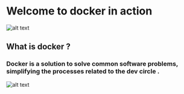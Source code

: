 # Welcome to docker in action
![alt text](https://logz.io/wp-content/uploads/2016/01/docker-facebook-1024x536-1-1024x536.png)
## What is docker ? 

### Docker is a solution to solve common software problems, simplifying the processes related to the dev circle .
![alt text](https://viewer.diagrams.net/?highlight=0000ff&edit=_blank&layers=1&nav=1&title=Untitled%20Diagram.drawio#R3Zjfd5owFMf%2FGh89B4ggPqrttu6s685sT58jXCBrIBbj1P31u0DCD0FXN2x79qL4TW7M%2FeQm94YBmce7jyldRbfCBz6wDH83IFcDyzJH7hi%2FMmWvFNMwCiVMma%2B0SliwX6BE3W3DfFg3OkohuGSrpuiJJAFPNjSapmLb7BYI3vzXFQ2hJSw8ytvqI%2FNlVKiuNa70T8DCSP%2Bz6UyKlpjqzsqTdUR9sa1J5HpA5qkQsniKd3PgGT3NpbD7cKS1nFgKiXyJwT2Zfn7%2BsXcfo4n7QLaTmQjGQzXKT8o3ymE1WbnXBFKxSXzIBjEGZLaNmITFinpZ6xYXHbVIxhx%2FmfgYMM7ngos0tyW%2BDa4%2FQn0tU%2FEEtRbXWhLHwRY1AUgl7I56Zpa8MNJAxCDTPXZRBkPiKMYqyixX%2Fd5WSzbSWlRfLr04VIVJWA5ekcQHBfMMsFYHWIfLjBY644Qyd71QAoF%2B1pk7zxuhG4brfE9MsQMy2eFXbmlwlsBQ%2B5K1mjb6YlfG%2BabQvCuRAHWWSL7eLyiWs9LuWYybzjK%2BwhY%2Fv4uYJnWDYvp3C%2B0AEip8aPqFct3ZHuMqcD3wvK64Wrr2yDYuFFcj44Vx5V4qrEgrrObfHvrdshTcoBOt47mwDC6FtmPLlruzjta5FNpRC%2B0txEIN3BddMPFIHHfRnThjQvs6EDFS3xldp0X35q7fIyEIrO4jwcfzzu6LbEntBNmS%2FquQNbtSzQHYEMlm%2BFiM9cp0vSoqpQwy7FY00cSPAlLVFV3qAY3zN7x9kKMnHWdpF7iyYuydnHs0R2%2F4YS7jTCtXwnuCFO3mX25qma7qcMIED9dYJCetUKz%2F%2B7%2FsEMpZmOAzh0C%2BNPxPhFh7beunif2qSzdp50EsQCjWRBnmaT%2FcPKSC410sRZ7FWg8zbm%2Bbzsr2Yuj1zewI%2B55i9j2yt96effu%2BVmc%2F%2F3%2FZk7dn3669%2F%2B4Cd3iP0qMstfAI3MNJ56868ENnjzI%2FLDtyRvP%2BdRAFuBjyD0udLRnzKJ%2Bqhpj5fmY%2BSwHnrxJ%2FFkMrwRKZs7VnA%2FsqG2sjReFjUZfhTNR7HKuvi5h1UHVZ2UX3sOoyOsKBnB8N%2BLN6KZO31d5tkevf)